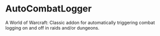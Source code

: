 # AutoCombatLogger
A World of Warcraft: Classic addon for automatically triggering combat logging on and off in raids and/or dungeons.
